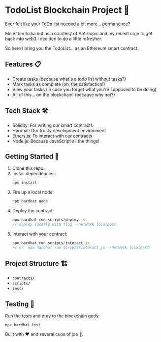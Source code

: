 # TodoList Blockchain Project 🚀

Ever felt like your ToDo list needed a bit more... permanence?

Me either haha but as a courtesy of Antrhopic and my recent urge to get back into web3 I decided to do a little refresher.

So here I bring you the TodoList... as an Ethereum smart contract.

## Features 📋

- Create tasks (because what's a todo list without tasks?)
- Mark tasks as complete (oh, the satisfaction!)
- View your tasks (in case you forget what you're supposed to be doing)
- All of this... on the blockchain! (because why not?)

## Tech Stack 🛠

- Solidity: For writing our smart contracts
- Hardhat: Our trusty development environment
- Ethers.js: To interact with our contracts
- Node.js: Because JavaScript all the things!

## Getting Started 🏁

1. Clone this repo:
2. Install dependencies:
   ```javascript
   npm install
   ```
3. Fire up a local node:
   ```javascript
   npx hardhat node
   ```
4. Deploy the contract:
   ```javascript
   npx hardhat run scripts/deploy.js
   // deploy locally with flag --network localhost
   ```
5. Interact with your contract:
   ```javascript
   npx hardhat run scripts/interact.js
   // or `npx hardhat run scripts/interact.js --network localhost`
   ```

## Project Structure 🏗

- `contracts/`
- `scripts/`
- `test/`

## Testing 🧪

Run the tests and pray to the blockchain gods:

```
npx hardhat test
```



Built with ❤️ and several cups of joe 🍵.